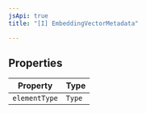 ```yaml
---
jsApi: true
title: "[I] EmbeddingVectorMetadata"

---
```

## Properties

| Property | Type |
| ------ | ------ |
| `elementType` | `Type` |
